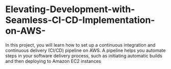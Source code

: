 # Elevating-Development-with-Seamless-CI-CD-Implementation-on-AWS-
In this project, you will learn how to set up a continuous integration and continuous delivery (CI/CD) pipeline on AWS. A pipeline helps you automate steps in your software delivery process, such as initiating automatic builds and then deploying to Amazon EC2 instances
